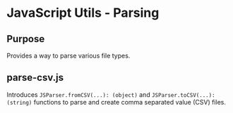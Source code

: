 # JavaScript Utils - Parsing
## Purpose
Provides a way to parse various file types.

## parse-csv.js
Introduces `JSParser.fromCSV(...): (object)` and `JSParser.toCSV(...): (string)` functions to parse and create comma separated value (CSV) files.
